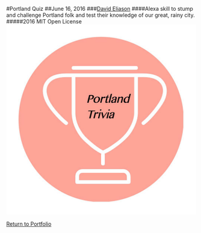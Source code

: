 #Portland Quiz
##June 16, 2016
###[David Eliason](http://thedavideliason.com)
####Alexa skill to stump and challenge Portland folk and test their knowledge of our great, rainy city.
#####2016 MIT Open License
![PortlandQuiz](./portlandtrivia_512.jpg?raw=true "Portland Quiz")

[Return to Portfolio](https://davideliason.github.io/)
